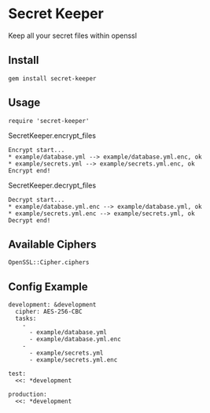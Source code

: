 # Secret Keeper

Keep all your secret files within openssl

## Install

    gem install secret-keeper

## Usage

    require 'secret-keeper'

SecretKeeper.encrypt_files

    Encrypt start...
    * example/database.yml --> example/database.yml.enc, ok
    * example/secrets.yml --> example/secrets.yml.enc, ok
    Encrypt end!

SecretKeeper.decrypt_files

    Decrypt start...
    * example/database.yml.enc --> example/database.yml, ok
    * example/secrets.yml.enc --> example/secrets.yml, ok
    Decrypt end!

## Available Ciphers

    OpenSSL::Cipher.ciphers

## Config Example

    development: &development
      cipher: AES-256-CBC
      tasks:
        -
          - example/database.yml
          - example/database.yml.enc
        -
          - example/secrets.yml
          - example/secrets.yml.enc

    test:
      <<: *development

    production:
      <<: *development
